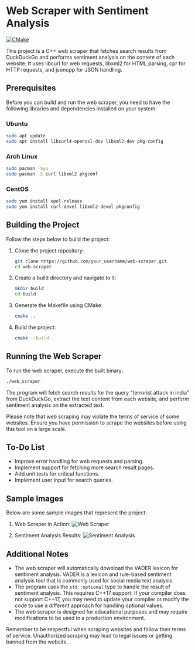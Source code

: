 # Web Scraper with Sentiment Analysis 
[![CMake](https://github.com/piyushS3V3N/cpp_scrapper-ver-0.1-alpha/actions/workflows/cmake.yml/badge.svg)](https://github.com/piyushS3V3N/cpp_scrapper-ver-0.1-alpha/actions/workflows/cmake.yml)

This project is a C++ web scraper that fetches search results from DuckDuckGo and performs sentiment analysis on the content of each website. It uses libcurl for web requests, libxml2 for HTML parsing, cpr for HTTP requests, and jsoncpp for JSON handling.

## Prerequisites

Before you can build and run the web scraper, you need to have the following libraries and dependencies installed on your system:

### Ubuntu

```bash
sudo apt update
sudo apt install libcurl4-openssl-dev libxml2-dev pkg-config
```

### Arch Linux

```bash
sudo pacman -Syu
sudo pacman -S curl libxml2 pkgconf
```

### CentOS

```bash
sudo yum install epel-release
sudo yum install curl-devel libxml2-devel pkgconfig
```

## Building the Project

Follow the steps below to build the project:

1. Clone the project repository:
   ```bash
   git clone https://github.com/your_username/web-scraper.git
   cd web-scraper
   ```

2. Create a build directory and navigate to it:
   ```bash
   mkdir build
   cd build
   ```

3. Generate the Makefile using CMake:
   ```bash
   cmake ..
   ```

4. Build the project:
   ```bash
   cmake --build .
   ```

## Running the Web Scraper

To run the web scraper, execute the built binary:

```bash
./web_scraper
```

The program will fetch search results for the query "terrorist attack in india" from DuckDuckGo, extract the text content from each website, and perform sentiment analysis on the extracted text.

Please note that web scraping may violate the terms of service of some websites. Ensure you have permission to scrape the websites before using this tool on a large scale.

## To-Do List

- Improve error handling for web requests and parsing.
- Implement support for fetching more search result pages.
- Add unit tests for critical functions.
- Implement user input for search queries.

## Sample Images

Below are some sample images that represent the project:

1. Web Scraper in Action:
   ![Web Scraper](https://raw.githubusercontent.com/piyushS3V3N/Project-Scrapper/master/c_scrapper/urlsection.png?token=GHSAT0AAAAAACFSWW4HSAXM4RHKROBW7VEGZGB6VGQ)

2. Sentiment Analysis Results:
   ![Sentiment Analysis](https://raw.githubusercontent.com/piyushS3V3N/Project-Scrapper/master/c_scrapper/sentimentsection.png?token=GHSAT0AAAAAACFSWW4GL4CMCQFYIHAO3WQUZGB6TYA)

## Additional Notes

- The web scraper will automatically download the VADER lexicon for sentiment analysis. VADER is a lexicon and rule-based sentiment analysis tool that is commonly used for social media text analysis.
- The program uses the `std::optional` type to handle the result of sentiment analysis. This requires C++17 support. If your compiler does not support C++17, you may need to update your compiler or modify the code to use a different approach for handling optional values.
- The web scraper is designed for educational purposes and may require modifications to be used in a production environment.

Remember to be respectful when scraping websites and follow their terms of service. Unauthorized scraping may lead to legal issues or getting banned from the website.
